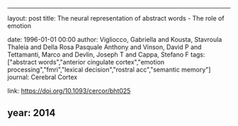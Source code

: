 ---
layout: post
title: The neural representation of abstract words - The role of emotion

date: 1996-01-01 00:00
author: Vigliocco, Gabriella and Kousta, Stavroula Thaleia and Della Rosa Pasquale Anthony and Vinson, David P and Tettamanti, Marco and Devlin, Joseph T and Cappa, Stefano F
tags: ["abstract words","anterior cingulate cortex","emotion processing","fmri","lexical decision","rostral acc","semantic memory"]
journal: Cerebral Cortex

link: https://doi.org/10.1093/cercor/bht025

year: 2014
------